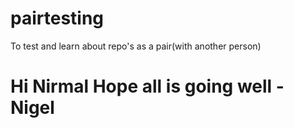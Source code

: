 # pairtesting
To test and learn about repo's as a pair(with another person)
# Hi Nirmal Hope all is going well - Nigel
